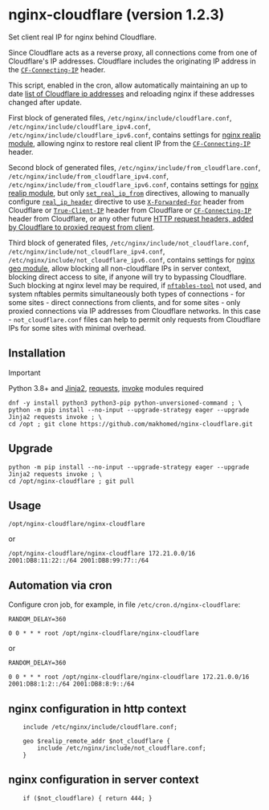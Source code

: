 # nginx-cloudflare (version 1.2.3)

Set client real IP for nginx behind Cloudflare.

Since Cloudflare acts as a reverse proxy, all connections come from one of Cloudflare's IP addresses.
Cloudflare includes the originating IP address in the
[`CF-Connecting-IP`](https://developers.cloudflare.com/fundamentals/reference/http-request-headers/#cf-connecting-ip)
header.

This script, enabled in the cron, allow automatically maintaining an up to date
[list of Cloudflare ip addresses](https://www.cloudflare.com/ips/)
and reloading nginx if these addresses changed after update.

First block of generated files, `/etc/nginx/include/cloudflare.conf`,
`/etc/nginx/include/cloudflare_ipv4.conf`, `/etc/nginx/include/cloudflare_ipv6.conf`,
contains settings for [nginx realip module](https://nginx.org/en/docs/http/ngx_http_realip_module.html),
allowing nginx to restore real client IP from the
[`CF-Connecting-IP`](https://developers.cloudflare.com/fundamentals/reference/http-request-headers/#cf-connecting-ip)
header.

Second block of generated files, `/etc/nginx/include/from_cloudflare.conf`,
`/etc/nginx/include/from_cloudflare_ipv4.conf`, `/etc/nginx/include/from_cloudflare_ipv6.conf`,
contains settings for [nginx realip module](https://nginx.org/en/docs/http/ngx_http_realip_module.html),
but only [`set_real_ip_from`](https://nginx.org/en/docs/http/ngx_http_realip_module.html#set_real_ip_from) directives,
allowing to manually configure [`real_ip_header`](https://nginx.org/en/docs/http/ngx_http_realip_module.html#real_ip_header) directive
to use [`X-Forwarded-For`](https://developers.cloudflare.com/fundamentals/reference/http-request-headers/#x-forwarded-for) header
from Cloudflare or [`True-Client-IP`](https://developers.cloudflare.com/fundamentals/reference/http-request-headers/#true-client-ip-enterprise-plan-only)
header from Cloudflare or [`CF-Connecting-IP`](https://developers.cloudflare.com/fundamentals/reference/http-request-headers/#cf-connecting-ip) header
from Cloudflare, or any other future [HTTP request headers, added by Cloudflare to proxied request from
client](https://developers.cloudflare.com/fundamentals/reference/http-request-headers/).

Third block of generated files, `/etc/nginx/include/not_cloudflare.conf`,
`/etc/nginx/include/not_cloudflare_ipv4.conf`, `/etc/nginx/include/not_cloudflare_ipv6.conf`,
contains settings for [nginx geo module](https://nginx.org/en/docs/http/ngx_http_geo_module.html),
allow blocking all non-cloudflare IPs in server context, blocking direct access to site,
if anyone will try to bypassing Cloudflare. Such blocking at nginx level may be required,
if [`nftables-tool`](https://github.com/makhomed/nftables-tool/) not used,
and system nftables permits simultaneously both types of connections - for some sites -
direct connections from clients, and for some sites - only proxied connections via IP addresses from Cloudflare networks.
In this case - `not_cloudflare.conf` files can help to permit only requests from Cloudflare IPs for some sites with minimal overhead.

## Installation
> [!IMPORTANT]
> Python 3.8+ and [Jinja2](https://jinja.palletsprojects.com/en/3.1.x/),
> [requests](https://requests.readthedocs.io/),
> [invoke](https://www.pyinvoke.org/) modules required
```
dnf -y install python3 python3-pip python-unversioned-command ; \
python -m pip install --no-input --upgrade-strategy eager --upgrade Jinja2 requests invoke ; \
cd /opt ; git clone https://github.com/makhomed/nginx-cloudflare.git
```

## Upgrade
```
python -m pip install --no-input --upgrade-strategy eager --upgrade Jinja2 requests invoke ; \
cd /opt/nginx-cloudflare ; git pull
```

## Usage
```
/opt/nginx-cloudflare/nginx-cloudflare
```
or
```
/opt/nginx-cloudflare/nginx-cloudflare 172.21.0.0/16 2001:DB8:11:22::/64 2001:DB8:99:77::/64
```

## Automation via cron

Configure cron job, for example, in file `/etc/cron.d/nginx-cloudflare`:

```
RANDOM_DELAY=360

0 0 * * * root /opt/nginx-cloudflare/nginx-cloudflare
```
or
```
RANDOM_DELAY=360

0 0 * * * root /opt/nginx-cloudflare/nginx-cloudflare 172.21.0.0/16 2001:DB8:1:2::/64 2001:DB8:8:9::/64
```

## nginx configuration in http context
```
    include /etc/nginx/include/cloudflare.conf;

    geo $realip_remote_addr $not_cloudflare {
        include /etc/nginx/include/not_cloudflare.conf;
    }
```

## nginx configuration in server context
```
    if ($not_cloudflare) { return 444; }
```

